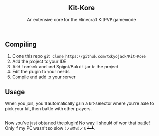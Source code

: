 <h2  align="center">Kit-Kore</h2>
<p  align="center">An extensive core for the Minecraft KitPVP gamemode</p>

<br/>

## Compiling

1. Clone this repo ```git clone https://github.com/tokyojack/Kit-Kore```
2. Add the project to your IDE
3. Add Lombok and and Spigot/Bukkit .jar to the project 
4. Edit the plugin to your needs
5. Compile and add to your server

## Usage

When you join, you'll automatically gain a kit-selector where you're able to pick your kit, then battle with other players.

##

Now you've just obtained the plugin! No way, I should of won that battle! Only if my PC wasn't so slow ```(ノಠ益ಠ)ノ彡┻━┻```.
